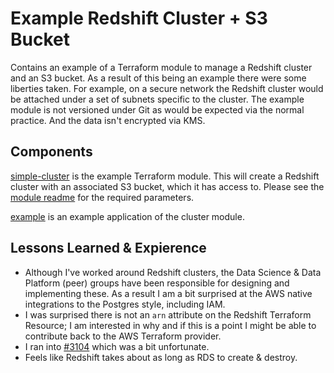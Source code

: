 # Example Redshift Cluster + S3 Bucket

Contains an example of a Terraform module to manage a Redshift cluster and an S3 bucket.  As a result of this being an
example there were some liberties taken.  For example, on a secure network the Redshift cluster would be attached under
a set of subnets specific to the cluster.  The example module is not versioned under Git as would be expected via the
normal practice.  And the data isn't encrypted via KMS.

## Components

[simple-cluster](simple-cluster) is the example Terraform module.  This will create a Redshift cluster with an
associated S3 bucket, which it has access to.  Please see the [module readme](simple-cluster/README.md) for the required
parameters. 

[example](example) is an example application of the cluster module.

## Lessons Learned & Expierence
* Although I've worked around Redshift clusters, the Data Science & Data Platform (peer) groups have been responsible
for designing and implementing these.  As a result I am a bit surprised at the AWS native integrations to the Postgres
style, including IAM.
* I was surprised there is not an `arn` attribute on the Redshift Terraform Resource; I am interested in why and if this
is a point I might be able to contribute back to the AWS Terraform provider.
* I ran into [#3104](https://github.com/terraform-providers/terraform-provider-aws/issues/3104) which was a bit unfortunate.
* Feels like Redshift takes about as long as RDS to create & destroy.